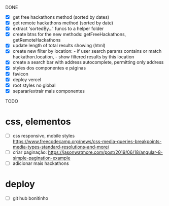 DONE

- [x] get free hackathons method (sorted by dates)
- [x] get remote hackathons method (sorted by date)
- [x] extract 'sortedBy...' funcs to a helper folder 
- [x] create btns for the new methods: getFreeHackathons, getRemoteHackathons
- [x] update length of total results showing (html)
- [x] create new filter by location:
      - if user search params contains or match hackathon.location,
      - show filtered results by this location
- [x] create a search bar with address autocomplete, permitting only address
- [x] styles dos componentes e páginas
- [x] favicon
- [x] deploy vercel
- [x] root styles no global
- [x] separar/extrair mais componentes

TODO

# css, elementos

- [ ] css responsivo, mobile styles
https://www.freecodecamp.org/news/css-media-queries-breakpoints-media-types-standard-resolutions-and-more/
- [ ] criar paginação:
      https://jasonwatmore.com/post/2019/06/18/angular-8-simple-pagination-example
- [ ] adicionar mais hackathons

# deploy

- [ ] git hub bonitinho






  